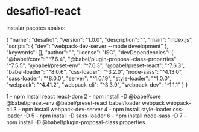 # desafio1-react

instalar pacotes abaixo:

{
  "name": "desafio1",
  "version": "1.0.0",
  "description": "",
  "main": "index.js",
  "scripts": {
    "dev": "webpack-dev-server --mode development"
  },
  "keywords": [],
  "author": "",
  "license": "ISC",
  "devDependencies": {
    "@babel/core": "^7.6.4",
    "@babel/plugin-proposal-class-properties": "^7.5.5",
    "@babel/preset-env": "^7.6.3",
    "@babel/preset-react": "^7.6.3",
    "babel-loader": "^8.0.6",
    "css-loader": "^3.2.0",
    "node-sass": "^4.13.0",
    "sass-loader": "^8.0.0",
    "server": "^1.0.19",
    "style-loader": "^1.0.0",
    "webpack": "^4.41.2",
    "webpack-cli": "^3.3.9",
    "webpack-dev": "^1.1.1"
  }
}


1 - npm install react react-dom
2 - npm install -D @babel/core @babel/preset-env @babel/preset-react babel/loader webpack webpack-cli
3 - npm install webpack-dev-server
4 - npm install style-loader  css-loader -D
5 - npm install -D sass-loader
6 - npm install node-sass -D
7 - npm install -D @babel/plugin-proposal-class properties 
